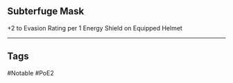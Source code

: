 ## Subterfuge Mask
+2 to Evasion Rating per 1 Energy Shield on Equipped Helmet

---
## Tags
#Notable
#PoE2
